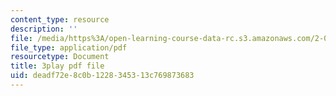 ```yaml
---
content_type: resource
description: ''
file: /media/https%3A/open-learning-course-data-rc.s3.amazonaws.com/2-003sc-engineering-dynamics-fall-2011/deadf72e8c0b1228345313c769873683_mB_rrEN_Ltc.pdf
file_type: application/pdf
resourcetype: Document
title: 3play pdf file
uid: deadf72e-8c0b-1228-3453-13c769873683
---
```

